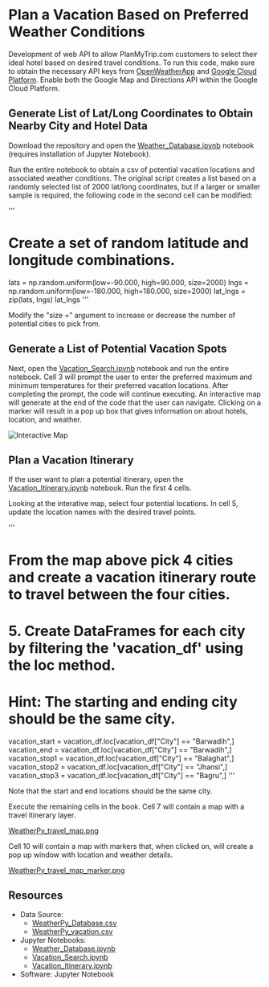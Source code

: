 # Plan a Vacation Based on Preferred Weather Conditions
Development of web API to allow PlanMyTrip.com customers to select their ideal hotel based on desired travel conditions. To run this code, make sure to obtain the necessary API keys from [OpenWeatherApp](https://openweathermap.org/) and [Google Cloud Platform](https://console.cloud.google.com/home/dashboard?project=tribal-monolith-339901). Enable both the Google Map and Directions API within the Google Cloud Platform.


## Generate List of Lat/Long Coordinates to Obtain Nearby City and Hotel Data
Download the repository and open the [Weather_Database.ipynb](https://github.com/InRegards2Pluto/World_Weather_Analysis/blob/96de29e80229fff7b18d54dbc95d8954283eb093/Weather_Database/Weather_Database.ipynb) notebook (requires installation of Jupyter Notebook). 

Run the entire notebook to obtain a csv of potential vacation locations and associated weather conditions. The original script creates a list based on a randomly selected list of 2000 lat/long coordinates, but if a larger or smaller sample is required, the following code in the second cell can be modified:

'''
# Create a set of random latitude and longitude combinations.
lats = np.random.uniform(low=-90.000, high=90.000, size=2000)
lngs = np.random.uniform(low=-180.000, high=180.000, size=2000)
lat_lngs = zip(lats, lngs)
lat_lngs
'''

Modify the "size =" argument to increase or decrease the number of potential cities to pick from.

## Generate a List of Potential Vacation Spots 

Next, open the [Vacation_Search.ipynb](https://github.com/InRegards2Pluto/World_Weather_Analysis/blob/96de29e80229fff7b18d54dbc95d8954283eb093/Vacation_Search/Vacation_Search.ipynb) notebook and run the entire notebook. Cell 3 will prompt the user to enter the preferred maximum and minimum temperatures for their preferred vacation locations. After completing the prompt, the code will continue executing. An interactive map will generate at the end of the code that the user can navigate. Clicking on a marker will result in a pop up box that gives information on about hotels, location, and weather.

![Interactive Map](https://github.com/InRegards2Pluto/World_Weather_Analysis/blob/96de29e80229fff7b18d54dbc95d8954283eb093/Vacation_Search/WeatherPy_vacation_map.png)

## Plan a Vacation Itinerary 

If the user want to plan a potential itinerary, open the [Vacation_Itinerary.ipynb](https://github.com/InRegards2Pluto/World_Weather_Analysis/blob/96de29e80229fff7b18d54dbc95d8954283eb093/Vacation_Itinerary/Vacation_Itinerary.ipynb) notebook. Run the first 4 cells.

Looking at the interative map, select four potential locations. In cell 5, update the location names with the desired travel points. 

'''
# From the map above pick 4 cities and create a vacation itinerary route to travel between the four cities. 
# 5. Create DataFrames for each city by filtering the 'vacation_df' using the loc method. 
# Hint: The starting and ending city should be the same city.

vacation_start = vacation_df.loc[vacation_df["City"] == "Barwadih",]
vacation_end = vacation_df.loc[vacation_df["City"] == "Barwadih",]
vacation_stop1 = vacation_df.loc[vacation_df["City"] == "Balaghat",]
vacation_stop2 = vacation_df.loc[vacation_df["City"] == "Jhansi",]
vacation_stop3 = vacation_df.loc[vacation_df["City"] == "Bagru",] 
'''

Note that the start and end locations should be the same city.

Execute the remaining cells in the book. Cell 7 will contain a map with a travel itinerary layer.

[WeatherPy_travel_map.png](https://github.com/InRegards2Pluto/World_Weather_Analysis/blob/96de29e80229fff7b18d54dbc95d8954283eb093/Vacation_Itinerary/WeatherPy_travel_map.png)

Cell 10 will contain a map with markers that, when clicked on, will create a pop up window with location and weather details.

[WeatherPy_travel_map_marker.png](https://github.com/InRegards2Pluto/World_Weather_Analysis/blob/96de29e80229fff7b18d54dbc95d8954283eb093/Vacation_Itinerary/WeatherPy_travel_map_markers.png)

## Resources
- Data Source: 
  - [WeatherPy_Database.csv](https://github.com/InRegards2Pluto/World_Weather_Analysis/blob/96de29e80229fff7b18d54dbc95d8954283eb093/Weather_Database/WeatherPy_Database.csv)
  - [WeatherPy_vacation.csv](https://github.com/InRegards2Pluto/World_Weather_Analysis/blob/96de29e80229fff7b18d54dbc95d8954283eb093/Vacation_Search/WeatherPy_vacation.csv)
- Jupyter Notebooks: 
  - [Weather_Database.ipynb](https://github.com/InRegards2Pluto/World_Weather_Analysis/blob/96de29e80229fff7b18d54dbc95d8954283eb093/Weather_Database/Weather_Database.ipynb)
  - [Vacation_Search.ipynb](https://github.com/InRegards2Pluto/World_Weather_Analysis/blob/96de29e80229fff7b18d54dbc95d8954283eb093/Vacation_Search/Vacation_Search.ipynb)
  - [Vacation_Itinerary.ipynb](https://github.com/InRegards2Pluto/World_Weather_Analysis/blob/96de29e80229fff7b18d54dbc95d8954283eb093/Vacation_Itinerary/Vacation_Itinerary.ipynb) 
- Software: Jupyter Notebook